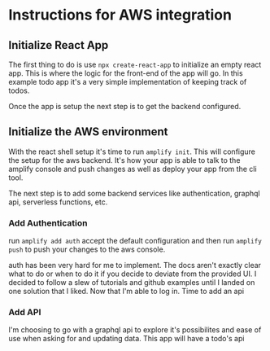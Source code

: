 # Instructions for AWS integration

## Initialize React App

The first thing to do is use ```npx create-react-app``` to initialize an empty react app. This is where the logic for the front-end of the app will go. In this example todo app it's a very simple implementation of keeping track of todos.

Once the app is setup the next step is to get the backend configured.

## Initialize the AWS environment

With the react shell setup it's time to run ```amplify init```. This will configure the setup for the aws backend. It's how your app is able to talk to the amplify console and push changes as well as deploy your app from the cli tool.

The next step is to add some backend services like authentication, graphql api, serverless functions, etc.

### Add Authentication

run ```amplify add auth``` accept the default configuration and then run ```amplify push``` to push your changes to the aws console.

auth has been very hard for me to implement. The docs aren't exactly clear what to do or when to do it if you decide to deviate from the provided UI. I decided to follow a slew of tutorials and github examples until I landed on one solution that I liked. Now that I'm able to log in. Time to add an api

### Add API

I'm choosing to go with a graphql api to explore it's possibilites and ease of use when asking for and updating data. This app will have a todo's api